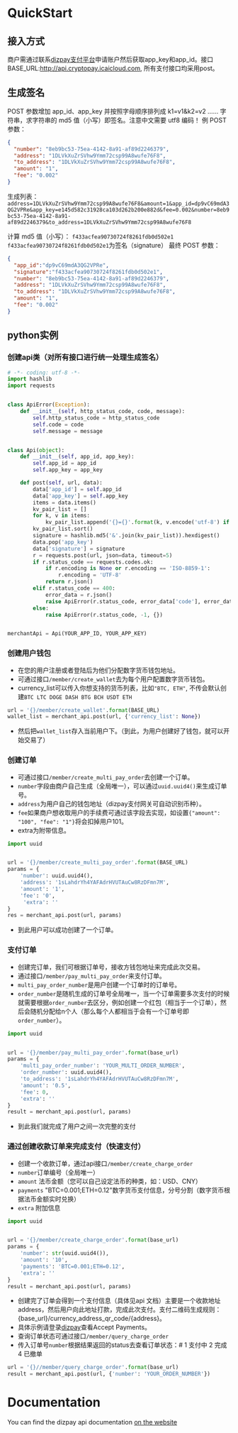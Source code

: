 # QuickStart
## 接入方式
商户需通过联系[dizpay支付平台](https://www.dizpay.com/en/contact)申请账户然后获取app_key和app_id。接口BASE_URL:http://api.cryptopay.icaicloud.com, 所有支付接口均采用post。
## 生成签名
POST 参数增加 app_id、app_key 并按照字母顺序排列成 k1=v1&k2=v2 …… 字符串，求字符串的 md5 值（小写）即签名。注意中文需要 utf8 编码！
例 POST 参数：
```json
{
  "number": "8eb9bc53-75ea-4142-8a91-af89d2246379",
  "address": "1DLVkXuZrSVhw9Ymm72csp99A8wufe76F8",
  "to_address": "1DLVkXuZrSVhw9Ymm72csp99A8wufe76F8",
  "amount": "1",
  "fee": "0.002"
}
```
生成列表：
`address=1DLVkXuZrSVhw9Ymm72csp99A8wufe76F8&amount=1&app_id=dp9vC69mdA3QG2VPRe&app_key=e145d582c31928ca103d262b200e882d&fee=0.002&number=8eb9bc53-75ea-4142-8a91-af89d2246379&to_address=1DLVkXuZrSVhw9Ymm72csp99A8wufe76F8`

计算 md5 值（小写）：
`f433acfea90730724f8261fdb0d502e1`
`f433acfea90730724f8261fdb0d502e1`为签名（signature）
最终 POST 参数：
```json
{
  "app_id":"dp9vC69mdA3QG2VPRe",
  "signature":"f433acfea90730724f8261fdb0d502e1",
  "number": "8eb9bc53-75ea-4142-8a91-af89d2246379",
  "address": "1DLVkXuZrSVhw9Ymm72csp99A8wufe76F8",
  "to_address": "1DLVkXuZrSVhw9Ymm72csp99A8wufe76F8",
  "amount": "1",
  "fee": "0.002"
}
```
## python实例
### 创建api类（对所有接口进行统一处理生成签名）
```python
# -*- coding: utf-8 -*-
import hashlib
import requests


class ApiError(Exception):
    def __init__(self, http_status_code, code, message):
        self.http_status_code = http_status_code
        self.code = code
        self.message = message


class Api(object):
    def __init__(self, app_id, app_key):
        self.app_id = app_id
        self.app_key = app_key

    def post(self, url, data):
        data['app_id'] = self.app_id
        data['app_key'] = self.app_key
        items = data.items()
        kv_pair_list = []
        for k, v in items:
            kv_pair_list.append('{}={}'.format(k, v.encode('utf-8') if hasattr(v, 'encode') else v))
        kv_pair_list.sort()
        signature = hashlib.md5('&'.join(kv_pair_list)).hexdigest()
        data.pop('app_key')
        data['signature'] = signature
        r = requests.post(url, json=data, timeout=5)
        if r.status_code == requests.codes.ok:
            if r.encoding is None or r.encoding == 'ISO-8859-1':
                r.encoding = 'UTF-8'
            return r.json()
        elif r.status_code == 400:
            error_data = r.json()
            raise ApiError(r.status_code, error_data['code'], error_data['message'])
        else:
            raise ApiError(r.status_code, -1, {})


merchantApi = Api(YOUR_APP_ID, YOUR_APP_KEY)
```
### 创建用户钱包
* 在您的用户注册或者登陆后为他们分配数字货币钱包地址。
* 可通过接口`/member/create_wallet`去为每个用户配置数字货币钱包。
* currency_list可以传入你想支持的货币列表，比如`"BTC, ETH"`, 不传会默认创建`BTC LTC DOGE DASH BTG BCH USDT ETH`
```python
url = '{}/member/create_wallet'.format(BASE_URL)
wallet_list = merchant_api.post(url, {'currency_list': None})
```
* 然后把`wallet_list`存入当前用户下。（到此，为用户创建好了钱包，就可以开始交易了）
### 创建订单
* 可通过接口`/member/create_multi_pay_order`去创建一个订单。
* `number`字段由商户自己生成（全局唯一），可以通过`uuid.uuid4()`来生成订单号。
* `address`为用户自己的钱包地址（dizpay支付网关可自动识别币种）。
* `fee`如果商户想收取用户的手续费可通过该字段去实现，如设置`{"amount": "100", "fee": "1"}`将会扣掉用户101。
* extra为附带信息。
```python
import uuid


url = '{}/member/create_multi_pay_order'.format(BASE_URL)
params = {
    'number': uuid.uuid4(),
    'address': '1sLahdrYh4YAFAdrHVUTAuCw8RzDFmn7M',
    'amount': '1',
    'fee': '0',
     'extra': ''
}
res = merchant_api.post(url, params)
```
* 到此用户可以成功创建了一个订单。
### 支付订单
* 创建完订单，我们可根据订单号，接收方钱包地址来完成此次交易。
* 通过接口`/member/pay_multi_pay_order`来支付订单。
* `multi_pay_order_number`是用户创建一个订单时的订单号。
* `order_number`是随机生成的订单号全局唯一，当一个订单需要多次支付的时候就需要根据`order_number`去区分，例如创建一个红包（相当于一个订单），然后会随机分配给n个人（那么每个人都相当于会有一个订单号即`order_number`）。
```python
import uuid


url = '{}/member/pay_multi_pay_order'.format(base_url)
params = {
    'multi_pay_order_number': 'YOUR_MULTI_ORDER_NUMBER',
    'order_number': uuid.uuid4(),
    'to_address': '1sLahdrYh4YAFAdrHVUTAuCw8RzDFmn7M',
    'amount': '0.5',
    'fee': 0,
    'extra': ''
}
result = merchant_api.post(url, params)
```
* 到此我们就完成了用户之间一次完整的支付
### 通过创建收款订单来完成支付（快速支付）
* 创建一个收款订单，通过api接口`/member/create_charge_order`
* `number`订单编号（全局唯一）
* `amount` 法币金额（您可以自己设定法币的种类，如：USD、CNY） 
* `payments` "BTC=0.001;ETH=0.12"数字货币支付信息，分号分割（数字货币根据法币金额实时兑换）
* `extra` 附加信息
```python
import uuid


url = '{}/member/create_charge_order'.format(base_url)
params = {
    'number': str(uuid.uuid4()),
    'amount': '10',
    'payments': 'BTC=0.001;ETH=0.12',
    'extra': ''
}
result = merchant_api.post(url, params)
```
* 创建完了订单会得到一个支付信息（具体见api 文档）主要是一个收款地址address，然后用户向此地址打款，完成此次支付。支付二维码生成规则：{base_url}/currency_address_qr_code/{address}。
* 具体示例请登录[dizpay](https://www.dizpay.com)查看Accept Payments。
* 查询订单状态可通过接口`/member/query_charge_order`
* 传入订单号`number`根据结果返回的status去查看订单状态：# 1 支付中  2 完成  4 已撤单
```python
url = '{}//member/query_charge_order'.format(base_url)
result = merchant_api.post(url, {'number': 'YOUR_ORDER_NUMBER'})
```

# Documentation
You can find the dizpay api documentation [on the website](https://www.dizpay.com/en/developer)
